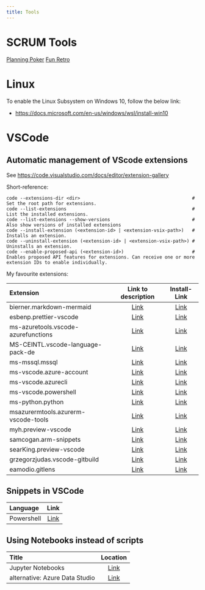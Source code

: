 ```yaml
---
title: Tools
---
```


# SCRUM Tools

[Planning Poker](https://www.pointingpoker.com)
[Fun Retro](https://funretro.io/)

# Linux

To enable the Linux Subsystem on Windows 10, follow the below link:

* <https://docs.microsoft.com/en-us/windows/wsl/install-win10>

# VSCode

## Automatic management of VScode extensions

See <https://code.visualstudio.com/docs/editor/extension-gallery>

Short-reference:

````
code --extensions-dir <dir>                                         # Set the root path for extensions.
code --list-extensions                                              # List the installed extensions.
code --list-extensions --show-versions                              # Also show versions of installed extensions
code --install-extension (<extension-id> | <extension-vsix-path>)   # Installs an extension.
code --uninstall-extension (<extension-id> | <extension-vsix-path>) # Uninstalls an extension.
code --enable-proposed-api (<extension-id>)                         # Enables proposed API features for extensions. Can receive one or more extension IDs to enable individually.
````

My favourite extensions:

| Extension       | Link to description | Install-Link |
| :-------------- | :-----------------: | :----------: |
bierner.markdown-mermaid            | [Link](https://marketplace.visualstudio.com/items?itemName=bierner.markdown-mermaid)            | [Link](vscode:extension/bierner.markdown-mermaid)            |
esbenp.prettier-vscode              | [Link](https://marketplace.visualstudio.com/items?itemName=esbenp.prettier-vscode)              | [Link](vscode:extension/esbenp.prettier-vscode)              |
ms-azuretools.vscode-azurefunctions | [Link](https://marketplace.visualstudio.com/items?itemName=ms-azuretools.vscode-azurefunctions) | [Link](vscode:extension/ms-azuretools.vscode-azurefunctions) |
MS-CEINTL.vscode-language-pack-de   | [Link](https://marketplace.visualstudio.com/items?itemName=MS-CEINTL.vscode-language-pack-de)   | [Link](vscode:extension/MS-CEINTL.vscode-language-pack-de)   |
ms-mssql.mssql                      | [Link](https://marketplace.visualstudio.com/items?itemName=ms-mssql.mssql)                      | [Link](vscode:extension/ms-mssql.mssql)                      |
ms-vscode.azure-account             | [Link](https://marketplace.visualstudio.com/items?itemName=ms-vscode.azure-account)             | [Link](vscode:extension/ms-vscode.azure-account)             |
ms-vscode.azurecli                  | [Link](https://marketplace.visualstudio.com/items?itemName=ms-vscode.azurecli)                  | [Link](vscode:extension/ms-vscode.azurecli)                  |
ms-vscode.powershell                | [Link](https://marketplace.visualstudio.com/items?itemName=ms-vscode.powershell)                | [Link](vscode:extension/ms-vscode.powershell)                |
ms-python.python                    | [Link](https://marketplace.visualstudio.com/items?itemName=ms-python.python)                    | [Link](vscode:extension/ms-python.python)                    |
msazurermtools.azurerm-vscode-tools | [Link](https://marketplace.visualstudio.com/items?itemName=msazurermtools.azurerm-vscode-tools) | [Link](vscode:extension/msazurermtools.azurerm-vscode-tools) |
myh.preview-vscode                  | [Link](https://marketplace.visualstudio.com/items?itemName=myh.preview-vscode)                  | [Link](vscode:extension/myh.preview-vscode)                  |
samcogan.arm-snippets               | [Link](https://marketplace.visualstudio.com/items?itemName=samcogan.arm-snippets)               | [Link](vscode:extension/samcogan.arm-snippets)               |
searKing.preview-vscode             | [Link](https://marketplace.visualstudio.com/items?itemName=searKing.preview-vscode)             | [Link](vscode:extension/searKing.preview-vscode)             |
grzegorzjudas.vscode-gitbuild       | [Link](https://marketplace.visualstudio.com/items?itemName=grzegorzjudas.vscode-gitbuild)       | [Link](vscode:extension/grzegorzjudas.vscode-gitbuild)       |
eamodio.gitlens                     | [Link](https://marketplace.visualstudio.com/items?itemName=eamodio.gitlens)                     | [Link](vscode:extension/eamodio.gitlens)                     |

## Snippets in VSCode

| Language        | Link   |
| :-------------- | :----: |
| Powershell      | [Link](https://gist.github.com/rkeithhill/60eaccf1676cf08dfb6f) |

## Using Notebooks instead of scripts

| Title                              | Location                                                                                              |
| :--------------------------------- | :---------------------------------------------------------------------------------------------------: |
| Jupyter Notebooks                  | [Link](https://jupyter.org/try)                                                                       |
| alternative: Azure Data Studio     | [Link](https://docs.microsoft.com/en-us/sql/azure-data-studio/download-azure-data-studio)             |
